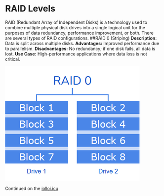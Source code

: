 # RAID Levels
RAID (Redundant Array of Independent Disks) is a technology used to combine multiple physical disk drives into a single logical unit for the purposes of data redundancy, performance improvement, or both.
There are several types of RAID configurations.
##RAID 0 (Striping)
**Description:** Data is split across multiple disks.
**Advantages:** Improved performance due to parallelism.
**Disadvantages:** No redundancy; if one disk fails, all data is lost.
**Use Case:** High-performance applications where data loss is not critical.

![](images/raid0.png)

Continued on the [iolloi.icu](https://iolloi.icu/index.php/2024/08/06/raid-levels/)
